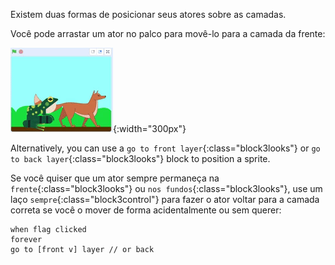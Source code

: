 Existem duas formas de posicionar seus atores sobre as camadas.

Você pode arrastar um ator no palco para movê-lo para a camada da frente:

![Dragging a sprite on the Stage to move it to the front, then dragging another sprite on the Stage to move it to the front.](images/drag-sprite-change-layers.gif){:width="300px"}

Alternatively, you can use a `go to front layer`{:class="block3looks"} or `go to back layer`{:class="block3looks"} block to position a sprite.

Se você quiser que um ator sempre permaneça na `frente`{:class="block3looks"} ou `nos fundos`{:class="block3looks"}, use um laço `sempre`{:class="block3control"} para fazer o ator voltar para a camada correta se você o mover de forma acidentalmente ou sem querer:

```blocks3
when flag clicked
forever
go to [front v] layer // or back
```
